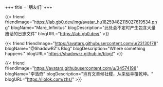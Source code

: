 +++
title = '朋友们'
+++

{{< friend
friendImage="https://lab.gb0.dev/img/avatar_hu18259482115027619534.png"
blogName="Mare_Infinitus"
blogDescription="此处会不定时产生包含大量废话的日志文件"
blogURL="https://lab.gb0.dev/" >}}

{{< friend
friendImage="https://avatars.githubusercontent.com/u/23130178"
blogName="@ShadowRZ's Blog"
blogDescription="Where something happens."
blogURL="https://shadowrz.github.io/blog/" >}}

{{< friend
friendImage="https://avatars.githubusercontent.com/u/34574198"
blogName="李浩奇"
blogDescription="岂有文章倾社稷，从来佞幸覆乾坤。"
blogURL="https://liolok.com/zhs/" >}}

